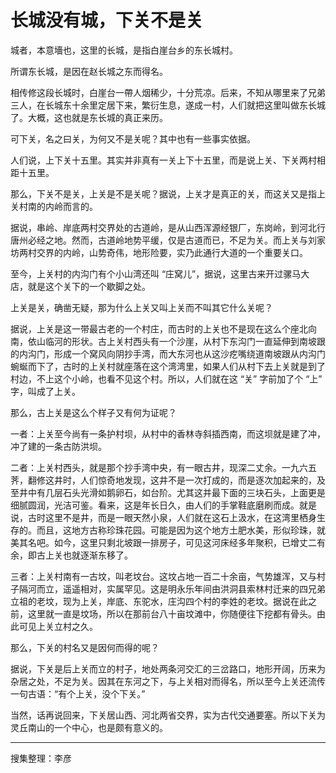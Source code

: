 # 长城没有城，下关不是关
城者，本意墻也，这里的长城，是指白崖台乡的东长城村。

所谓东长城，是因在赵长城之东而得名。

相传修这段长城时，白崖台一帶人烟稀少，十分荒凉。后来，不知从哪里来了兄弟三人，在长城东十余里定居下来，繁衍生息，遂成一村，人们就把这里叫做东长城了。大概，这也就是东长城的真正来历。

可下关，名之曰关，为何又不是关呢？其中也有一些事实依据。

人们说，上下关十五里。其实并非真有一关上下十五里，而是说上关、下关两村相距十五里。

那么，下关不是关，上关是不是关呢？据说，上关才是真正的关，而这关又是指上关村南的内岭而言的。

据说，串岭、岸底两村交界处的古道岭，是从山西浑源经银厂，东岗岭，到河北行唐州必经之地。然而，古道岭地势平缓，仅是古道而已，不足为关。而上关与刘家坊两村交界的内岭，山势奇伟，地形险要，实乃此通行大道的一个重要关口。

至今，上关村的内沟门有个小山湾还叫 “庄窝儿”，据说，这里古来开过骡马大店，就是这个关下的一个歇脚之处。

上关是关，确凿无疑，那为什么上关又叫上关而不叫其它什么关呢？

据说，上关是这一带最古老的一个村庄，而古时的上关也不是现在这么个座北向南，依山临河的形状。古上关村西头有一个沙崖，从村下东沟门一直延伸到南坡跟的内沟门，形成一个窝风向阴抄手湾，而大东河也从这沙疙嘴绕道南坡跟从内沟门蜿蜒而下了，古时的上关村就座落在这个湾湾里，如果人们从村下去上关就是到了村边，不上这个小岭，也看不见这个村。所以，人们就在这 “关” 字前加了个 “上” 字，叫成了上关。

那么，古上关是这么个样子又有何为证呢？

一者：上关至今尚有一条护村坝，从村中的香林寺斜插西南，而这坝就是建了冲，冲了建的一条古防洪坝。

二者：上关村西头，就是那个抄手湾中央，有一眼古井，现深二丈余。一九六五荠，翻修这井时，人们惊奇地发现，这井不是一次打成的，而是逐次加起来的，及至井中有几层石头光滑如鹅卵石，如台阶。尤其这并最下面的三块石头，上面更是细腻圆润，光洁可鉴。看来，这是年长日久，由人们的手掌鞋底磨刷而成。就是说，古时这里不是井，而是一眼天然小泉，人们就在这石上汲水，在这湾里栖身生存的。而且，这地方古称珍珠花园。可能是因为这个地方土肥水美，形似珍珠，就美其名吧。如今，这里只剩北坡跟一排房子，可见这河床经多年聚积，已增丈二有余，即古上关也就逐渐东移了。

三者：上关村南有一古坟，叫老坟台。这坟占地一百二十余亩，气势雄浑，又与村子隔河而立，遥遥相对，实属罕见。这是明永乐年间由洪洞县索林村迁来的四兄弟立祖的老坟，现为上关，岸底、东驼水，庄沟四个村的李姓的老坟。据说在此之前，这里就一直是坟场，所以在那前台八十亩坟滩中，你随便往下挖都有骨头。由此可见上关立村之久。

那么，下关的村名又是因何而得的呢？

据说，下关是后上关而立的村子，地处两条河交汇的三岔路口，地形开阔，历来为杂居之处，不足为关。因其在东河之下，与上关相对而得名，所以至今上关还流传一句古语：“有个上关，没个下关。”

当然，话再说回来，下关居山西、河北两省交界，实为古代交通要塞。所以下关为灵丘南山的一个中心，也是颇有意义的。

---

搜集整理：李彦